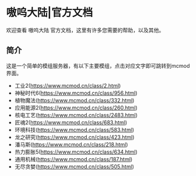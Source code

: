# 嗷呜大陆|官方文档

欢迎查看 嗷呜大陆 官方文档，这里有许多您需要的帮助，以及其他。

## 简介


这是一个简单的模组服务器，有以下主要模组，点击对应文字即可跳转到mcmod界面。
* 工业2(https://www.mcmod.cn/class/2.html)
* 神秘时代6(https://www.mcmod.cn/class/956.html)
* 植物魔法(https://www.mcmod.cn/class/332.html)
* 应用能源2(https://www.mcmod.cn/class/260.html)
* 核电工艺(https://www.mcmod.cn/class/2483.html)
* 匠魂2(https://www.mcmod.cn/class/683.html)
* 环境科技(https://www.mcmod.cn/class/583.html)
* 龙之研究(https://www.mcmod.cn/class/423.html)
* 潘马斯(https://www.mcmod.cn/class/218.html)
* 热力膨胀5(https://www.mcmod.cn/class/634.html)
* 通用机械(https://www.mcmod.cn/class/187.html)
* 无尽贪婪(https://www.mcmod.cn/class/505.html)
